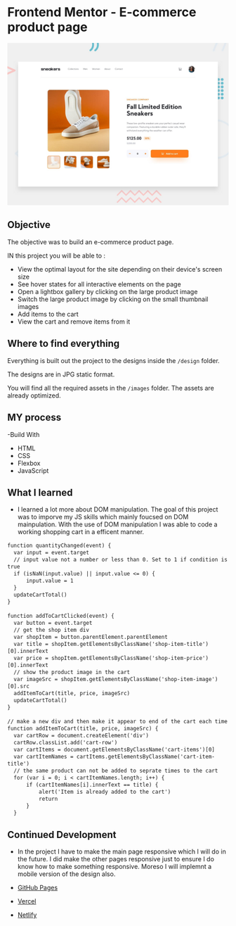 # Frontend Mentor - E-commerce product page

![Design preview for the E-commerce product page coding challenge](./design/desktop-preview.jpg)





## Objective

The objective was to build an e-commerce product page.


 IN this project you will be able to :

- View the optimal layout for the site depending on their device's screen size
- See hover states for all interactive elements on the page
- Open a lightbox gallery by clicking on the large product image
- Switch the large product image by clicking on the small thumbnail images
- Add items to the cart
- View the cart and remove items from it



## Where to find everything

Everything is built out the project to the designs inside the `/design` folder. 

The designs are in JPG static format. 


You will find all the required assets in the `/images` folder. The assets are already optimized.



## MY process
-Build With
  - HTML
  - CSS
  - Flexbox
  - JavaScript

## What I learned
  - I learned a lot more about DOM manipulation. The goal of this project was to imporve my JS skills which mainly foucsed on DOM mainpulation. With the use of DOM manipulation I was able to code a working shopping cart in a efficent manner.
  
  ```
  function quantityChanged(event) {
    var input = event.target
    // input value not a number or less than 0. Set to 1 if condition is true
    if (isNaN(input.value) || input.value <= 0) {
        input.value = 1
    }
    updateCartTotal()
}

function addToCartClicked(event) {
    var button = event.target
    // get the shop item div
    var shopItem = button.parentElement.parentElement
    var title = shopItem.getElementsByClassName('shop-item-title')[0].innerText
    var price = shopItem.getElementsByClassName('shop-item-price')[0].innerText
    // show the product image in the cart
    var imageSrc = shopItem.getElementsByClassName('shop-item-image')[0].src
    addItemToCart(title, price, imageSrc)
    updateCartTotal()
}

// make a new div and then make it appear to end of the cart each time
function addItemToCart(title, price, imageSrc) {
    var cartRow = document.createElement('div')
    cartRow.classList.add('cart-row')
    var cartItems = document.getElementsByClassName('cart-items')[0]
    var cartItemNames = cartItems.getElementsByClassName('cart-item-title')
    // the same product can not be added to seprate times to the cart
    for (var i = 0; i < cartItemNames.length; i++) {
        if (cartItemNames[i].innerText == title) {
            alert('Item is already added to the cart')
            return
        }
    }
  ```


## Continued Development
 - In the project I have to make the main page responsive which I will do in the future. I did make the other pages responsive just to ensure I do know how to make something responsive. Moreso I will implemnt a mobile version of the design also. 



- [GitHub Pages](https://pages.github.com/)
- [Vercel](https://vercel.com/)
- [Netlify](https://www.netlify.com/)




